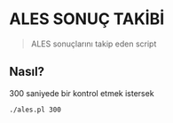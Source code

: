 ALES SONUÇ TAKİBİ
==========

>ALES sonuçlarını takip eden script

## Nasıl?

300 saniyede bir kontrol etmek istersek
```
./ales.pl 300
```
